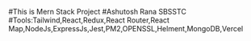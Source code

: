 #This is Mern Stack Project
#Ashutosh Rana SBSSTC
#Tools:Tailwind,React,Redux,React Router,React Map,NodeJs,ExpressJs,Jest,PM2,OPENSSL,Helment,MongoDB,Vercel
